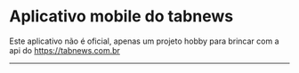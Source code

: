 # Aplicativo mobile do tabnews

Este aplicativo não é oficial, apenas um projeto hobby para brincar com a api do https://tabnews.com.br

---

